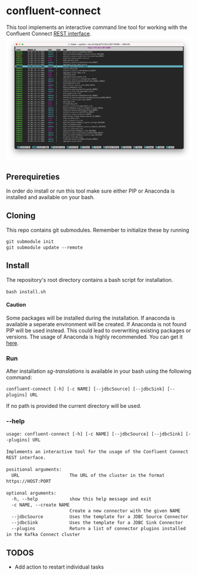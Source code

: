 # confluent-connect

This tool implements an interactive command line tool for working with the Confluent Connect [REST interface](https://docs.confluent.io/platform/current/connect/references/restapi.html).
![image](doc/screenshot.png)

## Prerequireties

In order do install or run this tool make sure either PIP or Anaconda is installed and available on your bash.

## Cloning

This repo contains git submodules. Remember to initialize these by running

```
git submodule init
git submodule update --remote
```


## Install

The repository's root directory contains a bash script for installation.

`bash install.sh`

#### Caution

Some packages will be installed during the installation. If anaconda is available a seperate environment will be created. If Anaconda is not found PIP will be used instead. This could lead to overwriting existing packages or versions. The usage of Anaconda is highly recommended. You can get it [here](https://www.anaconda.com/).

### Run

After installation _sg-translations_ is available in your bash using the following command:

```
confluent-connect [-h] [-c NAME] [--jdbcSource] [--jdbcSink] [--plugins] URL
```

If no path is provided the current directory will be used.

### --help
```
usage: confluent-connect [-h] [-c NAME] [--jdbcSource] [--jdbcSink] [--plugins] URL

Implements an interactive tool for the usage of the Confluent Connect REST interface.

positional arguments:
  URL                   The URL of the cluster in the format https://HOST:PORT

optional arguments:
  -h, --help            show this help message and exit
  -c NAME, --create NAME
                        Create a new connector with the given NAME
  --jdbcSource          Uses the template for a JDBC Source Connector
  --jdbcSink            Uses the template for a JDBC Sink Connector
  --plugins             Return a list of connector plugins installed in the Kafka Connect cluster
```

## TODOS

- Add action to restart individual tasks 

